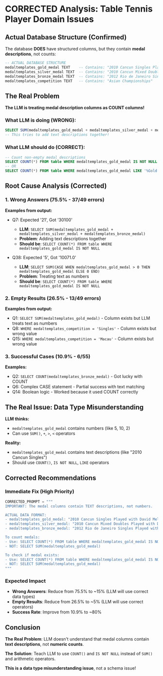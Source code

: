 # CORRECTED Analysis: Table Tennis Player Domain Issues

## Actual Database Structure (Confirmed)

The database **DOES** have structured columns, but they contain **medal descriptions**, not counts:

```sql
-- ACTUAL DATABASE STRUCTURE
medaltemplates_gold_medal TEXT    -- Contains: "2010 Cancun Singles Played with David Melder"
medaltemplates_silver_medal TEXT  -- Contains: "2010 Cancun Mixed Doubles Played with David Melder"  
medaltemplates_bronze_medal TEXT  -- Contains: "2012 Rio de Janeiro Singles Played with David Melder"
medaltemplates_competition TEXT   -- Contains: "Asian Championships"
```

## The Real Problem

**The LLM is treating medal description columns as COUNT columns!**

### What LLM is doing (WRONG):
```sql
SELECT SUM(medaltemplates_gold_medal + medaltemplates_silver_medal + medaltemplates_bronze_medal)
-- This tries to add text descriptions together!
```

### What LLM should do (CORRECT):
```sql
-- Count non-empty medal descriptions
SELECT COUNT(*) FROM table WHERE medaltemplates_gold_medal IS NOT NULL AND medaltemplates_gold_medal != ''
-- OR
SELECT COUNT(*) FROM table WHERE medaltemplates_gold_medal LIKE '%Gold Medal%'
```

## Root Cause Analysis (Corrected)

### 1. Wrong Answers (75.5% - 37/49 errors)

**Examples from output:**
- Q7: Expected '21', Got '30100' 
  - **LLM**: `SELECT SUM(medaltemplates_gold_medal + medaltemplates_silver_medal + medaltemplates_bronze_medal)`
  - **Problem**: Adding text descriptions together
  - **Should be**: `SELECT COUNT(*) FROM table WHERE medaltemplates_gold_medal IS NOT NULL`

- Q38: Expected '5', Got '10071.0'
  - **LLM**: `SELECT SUM(CASE WHEN medaltemplates_gold_medal > 0 THEN medaltemplates_gold_medal ELSE 0 END)`
  - **Problem**: Treating text as numbers
  - **Should be**: `SELECT COUNT(*) FROM table WHERE medaltemplates_gold_medal IS NOT NULL`

### 2. Empty Results (26.5% - 13/49 errors)

**Examples from output:**
- Q1: `SELECT SUM(medaltemplates_gold_medal)` - Column exists but LLM treats text as numbers
- Q8: `WHERE medaltemplates_competition = 'Singles'` - Column exists but wrong value
- Q15: `WHERE medaltemplates_competition = 'Macau'` - Column exists but wrong value

### 3. Successful Cases (10.9% - 6/55)

**Examples:**
- Q2: `SELECT COUNT(medaltemplates_bronze_medal)` - Got lucky with COUNT
- Q6: Complex CASE statement - Partial success with text matching
- Q14: Boolean logic - Worked because it used COUNT correctly

## The Real Issue: Data Type Misunderstanding

**LLM thinks:**
- `medaltemplates_gold_medal` contains numbers (like 5, 10, 2)
- Can use `SUM()`, `+`, `>`, `<` operators

**Reality:**
- `medaltemplates_gold_medal` contains text descriptions (like "2010 Cancun Singles")
- Should use `COUNT()`, `IS NOT NULL`, `LIKE` operators

## Corrected Recommendations

### Immediate Fix (High Priority)
```python
CORRECTED_PROMPT = """
IMPORTANT: The medal columns contain TEXT descriptions, not numbers.

ACTUAL DATA FORMAT:
- medaltemplates_gold_medal: "2010 Cancun Singles Played with David Melder"
- medaltemplates_silver_medal: "2010 Cancun Mixed Doubles Played with David Melder"
- medaltemplates_bronze_medal: "2012 Rio de Janeiro Singles Played with David Melder"

To count medals:
- Use: SELECT COUNT(*) FROM table WHERE medaltemplates_gold_medal IS NOT NULL
- NOT: SELECT SUM(medaltemplates_gold_medal)

To check if medal exists:
- Use: SELECT COUNT(*) FROM table WHERE medaltemplates_gold_medal IS NOT NULL AND medaltemplates_gold_medal != ''
- NOT: SELECT SUM(medaltemplates_gold_medal)
"""
```

### Expected Impact
- **Wrong Answers**: Reduce from 75.5% to ~15% (LLM will use correct data types)
- **Empty Results**: Reduce from 26.5% to ~5% (LLM will use correct operators)
- **Success Rate**: Improve from 10.9% to ~80%

## Conclusion

**The Real Problem**: LLM doesn't understand that medal columns contain **text descriptions**, not **numeric counts**.

**The Solution**: Teach LLM to use `COUNT()` and `IS NOT NULL` instead of `SUM()` and arithmetic operators.

**This is a data type misunderstanding issue**, not a schema issue! 